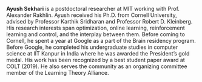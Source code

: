 **Ayush Sekhari** is a postdoctoral researcher at MIT working with Prof. Alexander Rakhlin. Ayush received his Ph.D. from Cornell University, advised by Professor Karthik Sridharan and Professor Robert D. Kleinberg. His research interests span optimization, online learning, reinforcement learning and control, and the interplay between them. Before coming to Cornell, he spent a year at Google as a part of the Brain residency program. Before Google, he completed his undergraduate studies in computer science at IIT Kanpur in India where he was awarded the President’s gold medal. His work has been recognized by a best student paper award at COLT (2019). He also serves the community as an organizing committee member of the Learning Theory Alliance.